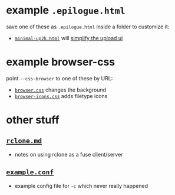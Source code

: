 # example `.epilogue.html`
save one of these as `.epilogue.html` inside a folder to customize it:

* [`minimal-up2k.html`](minimal-up2k.html) will [simplify the upload ui](https://user-images.githubusercontent.com/241032/118311195-dd6ca380-b4ef-11eb-86f3-75a3ff2e1332.png)



# example browser-css
point `--css-browser` to one of these by URL:

* [`browser.css`](browser.css) changes the background
* [`browser-icons.css`](browser-icons.css) adds filetype icons



# other stuff

## [`rclone.md`](rclone.md)
* notes on using rclone as a fuse client/server

## [`example.conf`](example.conf)
* example config file for `-c` which never really happened
